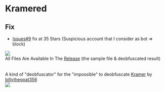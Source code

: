 # Kramered

## Fix
- [Issues#9](https://github.com/HideakiAtsuyo/Kramered/issues/9) fix at 35 Stars (Suspicious account that I consider as bot => block)

[![](https://www.codefactor.io/repository/github/HideakiAtsuyo/Kramered/badge)](https://www.codefactor.io/repository/github/HideakiAtsuyo/Kramered)<br>All Files Are Available In The [Release](https://github.com/HideakiAtsuyo/Kramered/releases/tag/1.0) (the sample file & deobfuscated result)<br><br><br>A kind of "deobfuscator" for the "impossible" to deobfuscate [Kramer](https://github.com/billythegoat356/Kramer) by [billythegoat356](https://github.com/billythegoat356)<br>![](https://i.imgur.com/WyQ713G.gif)
